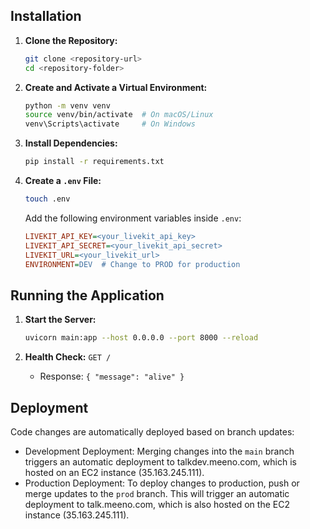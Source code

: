 ## Installation

1. **Clone the Repository:**
   ```sh
   git clone <repository-url>
   cd <repository-folder>
   ```

2. **Create and Activate a Virtual Environment:**
   ```sh
   python -m venv venv
   source venv/bin/activate  # On macOS/Linux
   venv\Scripts\activate     # On Windows
   ```

3. **Install Dependencies:**
   ```sh
   pip install -r requirements.txt
   ```

4. **Create a `.env` File:**
   ```sh
   touch .env
   ```
   Add the following environment variables inside `.env`:
   ```ini
   LIVEKIT_API_KEY=<your_livekit_api_key>
   LIVEKIT_API_SECRET=<your_livekit_api_secret>
   LIVEKIT_URL=<your_livekit_url>
   ENVIRONMENT=DEV  # Change to PROD for production
   ```

## Running the Application

1. **Start the Server:**
   ```sh
   uvicorn main:app --host 0.0.0.0 --port 8000 --reload
   ```

2. **Health Check:** `GET /` 
   - Response: `{ "message": "alive" }`

## Deployment
Code changes are automatically deployed based on branch updates:
- Development Deployment: Merging changes into the `main` branch triggers an automatic deployment to talkdev.meeno.com, which is hosted on an EC2 instance (35.163.245.111).
- Production Deployment: To deploy changes to production, push or merge updates to the `prod` branch. This will trigger an automatic deployment to talk.meeno.com, which is also hosted on the EC2 instance (35.163.245.111).
